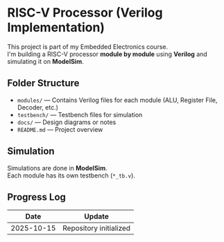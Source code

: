 # RISC-V Processor (Verilog Implementation)

This project is part of my Embedded Electronics course.  
I'm building a RISC-V processor **module by module** using **Verilog** and simulating it on **ModelSim**.

## Folder Structure
- `modules/` — Contains Verilog files for each module (ALU, Register File, Decoder, etc.)
- `testbench/` — Testbench files for simulation
- `docs/` — Design diagrams or notes
- `README.md` — Project overview

## Simulation
Simulations are done in **ModelSim**.  
Each module has its own testbench (`*_tb.v`).

## Progress Log
| Date | Update |
|------|---------|
| 2025-10-15 | Repository initialized |
